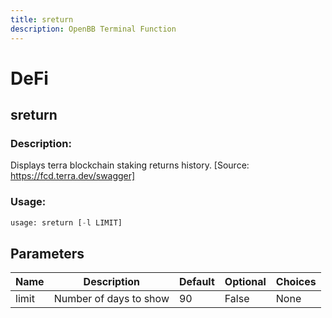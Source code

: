 ```yaml
---
title: sreturn
description: OpenBB Terminal Function
---
```


# DeFi

## sreturn

### Description: 

Displays terra blockchain staking returns history. [Source: https://fcd.terra.dev/swagger]

### Usage: 
```python
usage: sreturn [-l LIMIT]
```

## Parameters

| Name | Description | Default | Optional | Choices |
| ---- | ----------- | ------- | -------- | ------- |
| limit | Number of days to show | 90 | False | None |


